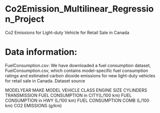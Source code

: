 # Co2Emission_Multilinear_Regression_Project
Co2 Emissions for Light-duty Vehicle for Retail Sale in Canada

# Data information:
FuelConsumption.csv:
We have downloaded a fuel consumption dataset, FuelConsumption.csv, which contains model-specific fuel consumption ratings and estimated carbon dioxide emissions for new light-duty vehicles for retail sale in Canada. Dataset source

MODELYEAR
MAKE
MODEL
VEHICLE CLASS
ENGINE SIZE
CYLINDERS
TRANSMISSION
FUEL CONSUMPTION in CITY(L/100 km)
FUEL CONSUMPTION in HWY (L/100 km)
FUEL CONSUMPTION COMB (L/100 km)
CO2 EMISSIONS (g/km)
